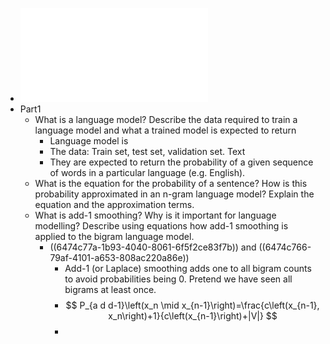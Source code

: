 - ![com6513.pdf](../assets/com6513_1685374358009_0.pdf)
- Part1
	- What is a language model? 
	  Describe the data required to train a language model
	  and what a trained model is expected to return
		- Language model is
		- The data: Train set, test set, validation set. Text
		- They are expected to return the probability of a given sequence of words in a particular language (e.g. English).
	- What is the equation for the probability of a sentence?
	  How is this probability approximated in an n-gram language model?
	  Explain the equation and the approximation terms.
	- What is add-1 smoothing? 
	  Why is it important for language modelling? 
	  Describe using equations how add-1 smoothing is applied to the bigram language model.
		- ((6474c77a-1b93-4040-8061-6f5f2ce83f7b)) and ((6474c766-79af-4101-a653-808ac220a86e))
			- Add-1 (or Laplace) smoothing adds one to all bigram counts to avoid probabilities being 0. Pretend we have seen all bigrams at least once.
			- $$
			  P_{a d d-1}\left(x_n \mid x_{n-1}\right)=\frac{c\left(x_{n-1}, x_n\right)+1}{c\left(x_{n-1}\right)+|V|}
			  $$
			-